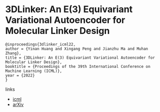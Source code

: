 # 3DLinker: An E(3) Equivariant Variational Autoencoder for Molecular Linker Design

```
@inproceedings{3dlinker_icml22,
author = {Yinan Huang and Xingang Peng and Jianzhu Ma and Muhan Zhang},
title = {3DLinker: An E(3) Equivariant Variational Autoencoder for Molecular Linker Design},
booktitle = {Proceedings of the 39th International Conference on Machine Learning (ICML)},
year = {2022}
}
```

links
- [icml](https://icml.cc/Conferences/2022/Schedule?showEvent=18144)
- [arXiv](https://arxiv.org/abs/2205.07309)
